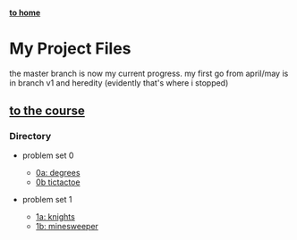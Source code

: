 #### [to home](https://jackforgash.com/)

# My Project Files

the master branch is now my current progress. my first go from april/may is in branch v1 and heredity (evidently that's where i stopped)  

## [to the course](https://cs50.harvard.edu/ai)

### Directory

- problem set 0
  - [0a: degrees](https://cs50.harvard.edu/ai/2020/projects/0/degrees/)
  - [0b tictactoe](https://cs50.harvard.edu/ai/2020/projects/0/tictactoe/)

- problem set 1
  - [1a: knights](https://cs50.harvard.edu/ai/2020/projects/1/knights/)
  - [1b: minesweeper](https://cs50.harvard.edu/ai/2020/projects/1/minesweeper/)
